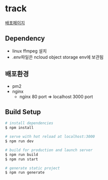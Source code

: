 # track

[배포페이지](http://trackthebeat.com)

## Dependency

- linux ffmpeg 설치
- .env파일은 ncloud object storage env에 보관됨

## 배포환경

- pm2
- nginx
  - nginx 80 port => localhost 3000 port

## Build Setup

```bash
# install dependencies
$ npm install

# serve with hot reload at localhost:3000
$ npm run dev

# build for production and launch server
$ npm run build
$ npm run start

# generate static project
$ npm run generate
```
